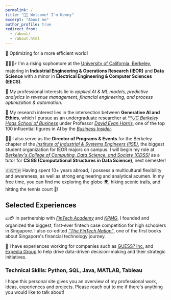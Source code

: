 ```yaml
---
permalink: /
title: "👋🏻 Welcome! I'm Kenny"
excerpt: "About me"
author_profile: true
redirect_from: 
  - /about/
  - /about.html
---
```

🔌 Optimizing for a more efficient world!

👨🏻‍💻⚡ I'm a rising sophomore at the [University of California, Berkeley](https://www.berkeley.edu/), majoring in **Industrial Engineering & Operations Research (IEOR)** and **Data Science** with a minor in **Electrical Engineering & Computer Sciences (EECS)**.

🥼 My professional interests lie in *applied AI & ML models, predictive analytics in revenue management, financial engineering, and process optimization & automation*. 

🧪 My research interest lies in the intersection between **Generative AI and Ethics**, which I pursue as an undergraduate researcher at [***UC Berkeley Haas School of Business*](https://haas.berkeley.edu/) under Professor [*David Evan Harris*](https://haas.berkeley.edu/faculty/harris-david/), one of the top 100 influential figures in AI by the [*Business Insider*](https://www.businessinsider.com/the-ai-100-2023-the-people-who-make-ai-intelligent-2023-10).

👷🏻 I also serve as the **Director of Programs & Events** for the Berkeley chapter of the [*Institute of Industrial & Systems Engineers (IISE)*](https://iise.berkeley.edu/), the biggest student organization for IEOR majors on campus. I will begin my role at [*Berkeley's College of Computing, Data Science, and Society (CDSS)*](https://cdss.berkeley.edu/)  as a tutor for **CS 88 (Computational Structures in Data Science)**, next semester!

🇸🇬🇹🇭 Having spent 10+ years abroad, I possess a multicultural flexibility and awareness, as well as strong engineering and analytical acumen. In my free time, you can find me exploring the globe 🌍, hiking scenic trails, and hitting the tennis court 🎾!

## Selected Experiences

💵💳 In partnership with [*FinTech Academy*](https://fin.edu.sg/) and [*KPMG*](https://kpmg.com/xx/en/home.html), I founded and organized the biggest, first-ever fintech case competition for high schoolers in Singapore. I also co-edited [*“The FinTech Nation”*](https://www.fintechnation.io/), one of the first books about Singapore's financial technology journey.

👔 I have experiences working for companies such as [GUESS? Inc.](https://www.guess.com/us/en/home/) and [Expedia Group](https://expediagroup.com/) to help drive data-driven decision-making and their strategic initiatives.


### Technical Skills: Python, SQL, Java, MATLAB, Tableau

I hope this personal site gives you an overview of my professional work, ideas, experiences and projects. Please reach out to me if there's anything you would like to talk about!




